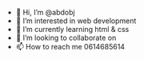 - 👋 Hi, I’m @abdobj
- 👀 I’m interested in web development 
- 🌱 I’m currently learning html & css
- 💞️ I’m looking to collaborate on 
- 📫 How to reach me 0614685614

<!---
abdobj/abdobj is a ✨ special ✨ repository because its `README.md` (this file) appears on your GitHub profile.
You can click the Preview link to take a look at your changes.
--->
